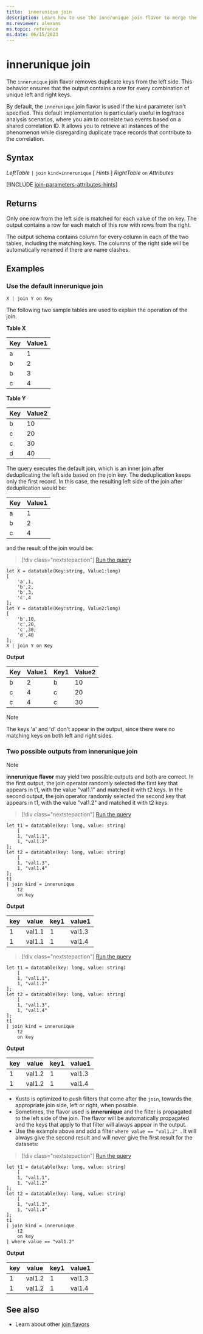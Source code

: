 ```yaml
---
title:  innerunique join
description: Learn how to use the innerunique join flavor to merge the rows of two tables. 
ms.reviewer: alexans
ms.topic: reference
ms.date: 06/15/2023
---
```


# innerunique join

The `innerunique` join flavor removes duplicate keys from the left side. This behavior ensures that the output contains a row for every combination of unique left and right keys.

By default, the `innerunique` join flavor is used if the `kind` parameter isn't specified. This default implementation is particularly useful in log/trace analysis scenarios, where you aim to correlate two events based on a shared correlation ID. It allows you to retrieve all instances of the phenomenon while disregarding duplicate trace records that contribute to the correlation.

## Syntax

*LeftTable* `|` `join` `kind=innerunique` [ *Hints* ] *RightTable* `on` *Attributes*

[!INCLUDE [join-parameters-attributes-hints](../../includes/join-parameters-attributes-hints.md)]

## Returns

Only one row from the left side is matched for each value of the on key. The output contains a row for each match of this row with rows from the right.

The output schema contains column for every column in each of the two tables, including the matching keys. The columns of the right side will be automatically renamed if there are name clashes.

## Examples

### Use the default innerunique join

```kusto
X | join Y on Key
```

The following two sample tables are used to explain the operation of the join.

**Table X**

|Key |Value1
|---|---
|a |1
|b |2
|b |3
|c |4

**Table Y**

|Key |Value2
|---|---
|b |10
|c |20
|c |30
|d |40

The query executes the default join, which is an inner join after deduplicating the left side based on the join key. The deduplication keeps only the first record. In this case, the resulting left side of the join after deduplication would be:

|Key |Value1
|---|---
|a |1
|b |2
|c |4

and the result of the join would be:

> [!div class="nextstepaction"]
> <a href="https://dataexplorer.azure.com/clusters/help/databases/Samples?query=H4sIAAAAAAAAA8tJLVGIULBVSEksAcKknFQN79RKq+KSosy8dB2FsMSc0lRDq5z8vHRNrmguBSBQT1TXMdSBMJPUdYwQTGMoM1ldx4Qr1porB2h0JH6jjVCNBhpiaIAwxQiJbQxjpwBNNwAZH6FQo5CVn5kHtCM/TwFoNADeA/cxywAAAA==" target="_blank">Run the query</a>

```kusto
let X = datatable(Key:string, Value1:long)
[
    'a',1,
    'b',2,
    'b',3,
    'c',4
];
let Y = datatable(Key:string, Value2:long)
[
    'b',10,
    'c',20,
    'c',30,
    'd',40
];
X | join Y on Key
```

**Output**

|Key|Value1|Key1|Value2|
|---|---|---|---|
|b|2|b|10|
|c|4|c|20|
|c|4|c|30|

> [!NOTE]
> The keys 'a' and 'd' don't appear in the output, since there were no matching keys on both left and right sides.

### Two possible outputs from innerunique join

> [!NOTE]
> **innerunique flavor** may yield two possible outputs and both are correct.
    In the first output, the join operator randomly selected the first key that appears in t1, with the value "val1.1" and matched it with t2 keys.
    In the second output, the join operator randomly selected the second key that appears in t1, with the value "val1.2" and matched it with t2 keys.

> [!div class="nextstepaction"]
> <a href="https://dataexplorer.azure.com/clusters/help/databases/Samples?query=H4sIAAAAAAAAA5WNQQvCMAyF7/0Vj54mFKHV08RfIh4mC6OupDjTwcAfb1aGoDcTSOC9vC+JBOJxRt+J9i1RM9LSImUeHOYuFWrxlCnysAMMtC51egertt976zbjIwWryvVk0goP/8F/WQfrvoXjBhdvXrjnyBgj9/okMtNUOD4K1YSEurIe0PIGa/tJfOgAAAA=" target="_blank">Run the query</a>

```kusto
let t1 = datatable(key: long, value: string)  
    [
    1, "val1.1",  
    1, "val1.2"  
];
let t2 = datatable(key: long, value: string)  
    [  
    1, "val1.3",
    1, "val1.4"  
];
t1
| join kind = innerunique
    t2
    on key
```

**Output**

|key|value|key1|value1|
|---|---|---|---|
|1|val1.1|1|val1.3|
|1|val1.1|1|val1.4|

> [!div class="nextstepaction"]
> <a href="https://dataexplorer.azure.com/clusters/help/databases/Samples?query=H4sIAAAAAAAAA5WNQQvCMAyF7/0Vj54mFKHV08RfIh4mC6OupDjTwcAfb1aGoDcTSOC9vC+JBOJxRt+J9i1RM9LSImUeHOYuFWrxlCnysAMMtC51egertt976zbjIwWryvVk0goP/8F/WQfFfyvHjS7evHDPkTFG7vVLZKapcHwUqgkJdWU9oOUNScAQaekAAAA=" target="_blank">Run the query</a>

```kusto
let t1 = datatable(key: long, value: string)  
    [
    1, "val1.1",  
    1, "val1.2"  
];
let t2 = datatable(key: long, value: string)  
    [  
    1, "val1.3", 
    1, "val1.4"  
];
t1
| join kind = innerunique
    t2
    on key
```

**Output**

|key|value|key1|value1|
|---|---|---|---|
|1|val1.2|1|val1.3|
|1|val1.2|1|val1.4|

* Kusto is optimized to push filters that come after the `join`, towards the appropriate join side, left or right, when possible.
* Sometimes, the flavor used is **innerunique** and the filter is propagated to the left side of the join. The flavor will be automatically propagated and the keys that apply to that filter will always appear in the output.
* Use the example above and add a filter `where value == "val1.2" `. It will always give the second result and will never give the first result for the datasets:

> [!div class="nextstepaction"]
> <a href="https://dataexplorer.azure.com/clusters/help/databases/Samples?query=H4sIAAAAAAAAA5WOwQrCMAyG73uKn54UitDqadInEQ+ThVlXUqytMvDhjXUM9GYCCfxJvj+BMrKBQ99lyVOg1UhTixB50Lh3oVCLW06ehzXQQOJQq9FQMjYbo/Q8WCSrRDnum/CG2//gv6yt4L+V3UzPpnniEj1j9NyLi2emVNhfC9WLbGuLskCT7D7OlOhjC+eWX18MNThdAwEAAA==" target="_blank">Run the query</a>

```kusto
let t1 = datatable(key: long, value: string)  
    [
    1, "val1.1",  
    1, "val1.2"  
];
let t2 = datatable(key: long, value: string)  
    [  
    1, "val1.3", 
    1, "val1.4"  
];
t1
| join kind = innerunique
    t2
    on key
| where value == "val1.2"
```

**Output**

|key|value|key1|value1|
|---|---|---|---|
|1|val1.2|1|val1.3|
|1|val1.2|1|val1.4|

## See also

* Learn about other [join flavors](joinoperator.md#join-flavors)
